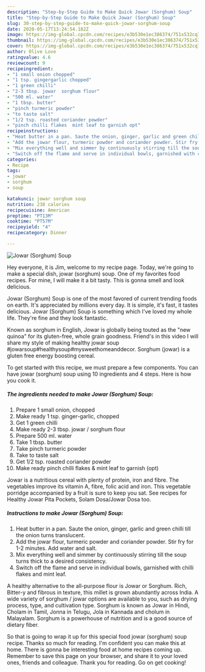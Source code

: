 ```yaml
---
description: "Step-by-Step Guide to Make Quick Jowar (Sorghum) Soup"
title: "Step-by-Step Guide to Make Quick Jowar (Sorghum) Soup"
slug: 30-step-by-step-guide-to-make-quick-jowar-sorghum-soup
date: 2020-05-17T13:24:54.182Z
image: https://img-global.cpcdn.com/recipes/e3b530e1ec386374/751x532cq70/jowar-sorghum-soup-recipe-main-photo.jpg
thumbnail: https://img-global.cpcdn.com/recipes/e3b530e1ec386374/751x532cq70/jowar-sorghum-soup-recipe-main-photo.jpg
cover: https://img-global.cpcdn.com/recipes/e3b530e1ec386374/751x532cq70/jowar-sorghum-soup-recipe-main-photo.jpg
author: Olive Love
ratingvalue: 4.6
reviewcount: 9
recipeingredient:
- "1 small onion chopped"
- "1 tsp. gingergarlic chopped"
- "1 green chilli"
- "2-3 tbsp. jowar  sorghum flour"
- "500 ml. water"
- "1 tbsp. butter"
- "pinch turmeric powder"
- "to taste salt"
- "1/2 tsp. roasted coriander powder"
- "pinch chilli flakes  mint leaf to garnish opt"
recipeinstructions:
- "Heat butter in a pan. Saute the onion, ginger, garlic and green chilli till the onion turns translucent."
- "Add the jowar flour, turmeric powder and coriander powder. Stir fry for 1-2 minutes. Add water and salt."
- "Mix everything well and simmer by continuously stirring till the soup turns thick to a desired consistency."
- "Switch off the flame and serve in individual bowls, garnished with chilli flakes and mint leaf."
categories:
- Recipe
tags:
- jowar
- sorghum
- soup

katakunci: jowar sorghum soup 
nutrition: 238 calories
recipecuisine: American
preptime: "PT13M"
cooktime: "PT57M"
recipeyield: "4"
recipecategory: Dinner

---
```



![Jowar (Sorghum) Soup](https://img-global.cpcdn.com/recipes/e3b530e1ec386374/751x532cq70/jowar-sorghum-soup-recipe-main-photo.jpg)

Hey everyone, it is Jim, welcome to my recipe page. Today, we're going to make a special dish, jowar (sorghum) soup. One of my favorites food recipes. For mine, I will make it a bit tasty. This is gonna smell and look delicious.

Jowar (Sorghum) Soup is one of the most favored of current trending foods on earth. It's appreciated by millions every day. It is simple, it's fast, it tastes delicious. Jowar (Sorghum) Soup is something which I've loved my whole life. They're fine and they look fantastic.

Known as sorghum in English, Jowar is globally being touted as the &#34;new quinoa&#34; for its gluten-free, whole grain goodness. Friend&#39;s in this video I will share my style of making healthy jowar soup #jowarsoup#healthysoup#mysweethomeanddecor. Sorghum (jowar) is a gluten free energy boosting cereal.


To get started with this recipe, we must prepare a few components. You can have jowar (sorghum) soup using 10 ingredients and 4 steps. Here is how you cook it.

##### The ingredients needed to make Jowar (Sorghum) Soup:

1. Prepare 1 small onion, chopped
1. Make ready 1 tsp. ginger-garlic, chopped
1. Get 1 green chilli
1. Make ready 2-3 tbsp. jowar / sorghum flour
1. Prepare 500 ml. water
1. Take 1 tbsp. butter
1. Take pinch turmeric powder
1. Take to taste salt
1. Get 1/2 tsp. roasted coriander powder
1. Make ready pinch chilli flakes &amp; mint leaf to garnish (opt)


Jowar is a nutritious cereal with plenty of protein, iron and fibre. The vegetables improve its vitamin A, fibre, folic acid and iron. This vegetable porridge accompanied by a fruit is sure to keep you sat. See recipes for Healthy Jowar Pita Pockets, Solam Dosa/Jowar Dosa too. 

##### Instructions to make Jowar (Sorghum) Soup:

1. Heat butter in a pan. Saute the onion, ginger, garlic and green chilli till the onion turns translucent.
1. Add the jowar flour, turmeric powder and coriander powder. Stir fry for 1-2 minutes. Add water and salt.
1. Mix everything well and simmer by continuously stirring till the soup turns thick to a desired consistency.
1. Switch off the flame and serve in individual bowls, garnished with chilli flakes and mint leaf.


A healthy alternative to the all-purpose flour is Jowar or Sorghum. Rich, Bitter-y and fibrous in texture, this millet is grown abundantly across India. A wide variety of sorghum / jowar options are available to you, such as drying process, type, and cultivation type. Sorghum is known as Jowar in Hindi, Cholam in Tamil, Jonna in Telugu, Jola in Kannada and cholum in Malayalam. Sorghum is a powerhouse of nutrition and is a good source of dietary fiber. 

So that is going to wrap it up for this special food jowar (sorghum) soup recipe. Thanks so much for reading. I'm confident you can make this at home. There is gonna be interesting food at home recipes coming up. Remember to save this page on your browser, and share it to your loved ones, friends and colleague. Thank you for reading. Go on get cooking!
